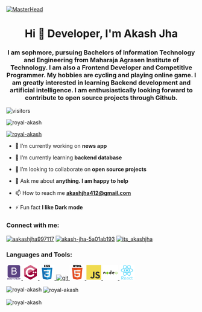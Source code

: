 [![MasterHead](https://www.topgun-tech.com/wp-content/uploads/2017/01/AdobeStock_120502836.jpg)](https://Royal-Akash.github.io)
<h1 align="center">Hi 👋 Developer, I'm Akash Jha</h1>
<h3 align="center">I am sophmore, pursuing Bachelors of Information Technology and Engineering from Maharaja Agrasen Institute of Technology. I am also a Frontend Developer and Competitive Programmer. My hobbies are cycling and playing online game. I am greatly interested in learning Backend development and artificial intelligence. I am enthusiastically looking forward to contribute to open source projects through Github.</h3>

![visitors](https://visitor-badge-reloaded.herokuapp.com/badge?page_id=Royal-Akash.Royal-Akash&color=44CC11)

<p align="left"> <img src="https://komarev.com/ghpvc/?username=royal-akash&label=Profile%20views&color=0e75b6&style=flat" alt="royal-akash" /> </p>

<p align="left"> <a href="https://github.com/ryo-ma/github-profile-trophy"><img src="https://github-profile-trophy.vercel.app/?username=royal-akash" alt="royal-akash" /></a> </p>

- 🔭 I’m currently working on **news app**

- 🌱 I’m currently learning **backend database**

- 👯 I’m looking to collaborate on **open source projects**

- 💬 Ask me about **anything. I am happy to help**

- 📫 How to reach me **akashjha412@gmail.com**

- ⚡ Fun fact **I like Dark mode**

<h3 align="left">Connect with me:</h3>
<p align="left">
<a href="https://twitter.com/aakashjha997117" target="blank"><img align="center" src="https://raw.githubusercontent.com/rahuldkjain/github-profile-readme-generator/master/src/images/icons/Social/twitter.svg" alt="aakashjha997117" height="30" width="40" /></a>
<a href="https://linkedin.com/in/akash-jha-5a01ab193" target="blank"><img align="center" src="https://raw.githubusercontent.com/rahuldkjain/github-profile-readme-generator/master/src/images/icons/Social/linked-in-alt.svg" alt="akash-jha-5a01ab193" height="30" width="40" /></a>
<a href="https://instagram.com/its_akashjha" target="blank"><img align="center" src="https://raw.githubusercontent.com/rahuldkjain/github-profile-readme-generator/master/src/images/icons/Social/instagram.svg" alt="its_akashjha" height="30" width="40" /></a>
</p>

<h3 align="left">Languages and Tools:</h3>
<p align="left"> <a href="https://getbootstrap.com" target="_blank"> <img src="https://raw.githubusercontent.com/devicons/devicon/master/icons/bootstrap/bootstrap-plain-wordmark.svg" alt="bootstrap" width="40" height="40"/> </a> <a href="https://www.w3schools.com/cpp/" target="_blank"> <img src="https://raw.githubusercontent.com/devicons/devicon/master/icons/cplusplus/cplusplus-original.svg" alt="cplusplus" width="40" height="40"/> </a> <a href="https://www.w3schools.com/css/" target="_blank"> <img src="https://raw.githubusercontent.com/devicons/devicon/master/icons/css3/css3-original-wordmark.svg" alt="css3" width="40" height="40"/> </a> <a href="https://git-scm.com/" target="_blank"> <img src="https://www.vectorlogo.zone/logos/git-scm/git-scm-icon.svg" alt="git" width="40" height="40"/> </a> <a href="https://www.w3.org/html/" target="_blank"> <img src="https://raw.githubusercontent.com/devicons/devicon/master/icons/html5/html5-original-wordmark.svg" alt="html5" width="40" height="40"/> </a> <a href="https://developer.mozilla.org/en-US/docs/Web/JavaScript" target="_blank"> <img src="https://raw.githubusercontent.com/devicons/devicon/master/icons/javascript/javascript-original.svg" alt="javascript" width="40" height="40"/> </a> <a href="https://nodejs.org" target="_blank"> <img src="https://raw.githubusercontent.com/devicons/devicon/master/icons/nodejs/nodejs-original-wordmark.svg" alt="nodejs" width="40" height="40"/> </a> <a href="https://reactjs.org/" target="_blank"> <img src="https://raw.githubusercontent.com/devicons/devicon/master/icons/react/react-original-wordmark.svg" alt="react" width="40" height="40"/> </a> </p>

<p><img align="left" src="https://github-readme-stats.vercel.app/api/top-langs?username=royal-akash&show_icons=true&locale=en&layout=compact" alt="royal-akash" /></p>

<p>&nbsp;<img align="center" src="https://github-readme-stats.vercel.app/api?username=royal-akash&show_icons=true&locale=en" alt="royal-akash" /></p>

<p><img align="center" src="https://github-readme-streak-stats.herokuapp.com/?user=royal-akash&" alt="royal-akash" /></p>



